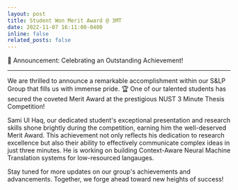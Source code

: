 ```yaml
---
layout: post
title: Student Won Merit Award @ 3MT
date: 2022-11-07 16:11:00-0400
inline: false
related_posts: false
---
```

🎉 Announcement: Celebrating an Outstanding Achievement!
***
We are thrilled to announce a remarkable accomplishment within our S&LP Group that fills us with immense pride. 🏆 One of our talented students has secured the coveted Merit Award at the prestigious NUST 3 Minute Thesis Competition!

Sami Ul Haq, our dedicated student's exceptional presentation and research skills shone brightly during the competition, earning him the well-deserved Merit Award. This achievement not only reflects his dedication to research excellence but also their ability to effectively communicate complex ideas in just three minutes. He is working on building Context-Aware Neural Machine Translation systems for low-resourced langauges. 

Stay tuned for more updates on our group's achievements and advancements. Together, we forge ahead toward new heights of success!
